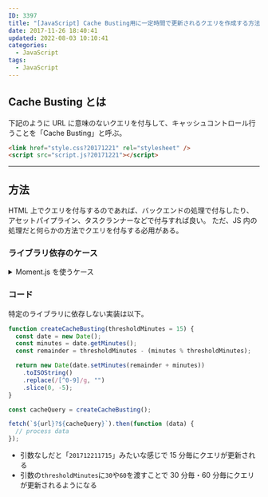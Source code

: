 ```yaml
---
ID: 3397
title: "[JavaScript] Cache Busting用に一定時間で更新されるクエリを作成する方法"
date: 2017-11-26 18:40:41
updated: 2022-08-03 10:10:41
categories:
  - JavaScript
tags:
  - JavaScript
---
```


## Cache Busting とは

下記のように URL に意味のないクエリを付与して、キャッシュコントロール行うことを「Cache Busting」と呼ぶ。

```html
<link href="style.css?20171221" rel="stylesheet" />
<script src="script.js?20171221"></script>
```

---

## 方法

HTML 上でクエリを付与するのであれば、バックエンドの処理で付与したり、アセットパイプライン、タスクランナーなどで付与すれば良い。
ただ、JS 内の処理だと何らかの方法でクエリを付与する必用がある。

### ライブラリ依存のケース

<details>
  <summary>Moment.js を使うケース</summary>

- [Moment.js | Home](https://momentjs.com/)

ライブラリを使用せずピュアな JS だけで実装は可能だが、日付を操作するのは大変なので Moment.js を利用したケース。

```js
function createCacheBusting(thresholdMinutes = 15) {
  const start = moment();
  const remainder = thresholdMinutes - (start.minute() % thresholdMinutes);

  return moment(start).add("minutes", remainder).format("YYYYMMDDHHmm");
}
```

</details>

### コード

特定のライブラリに依存しない実装は以下。

```js
function createCacheBusting(thresholdMinutes = 15) {
  const date = new Date();
  const minutes = date.getMinutes();
  const remainder = thresholdMinutes - (minutes % thresholdMinutes);

  return new Date(date.setMinutes(remainder + minutes))
    .toISOString()
    .replace(/[^0-9]/g, "")
    .slice(0, -5);
}
```

```js
const cacheQuery = createCacheBusting();

fetch(`${url}?${cacheQuery}`).then(function (data) {
  // process data
});
```

- 引数なしだと「`201712211715`」みたいな感じで 15 分毎にクエリが更新される
- 引数の`thresholdMinutes`に`30`や`60`を渡すことで 30 分毎・60 分毎にクエリが更新されるようになる
